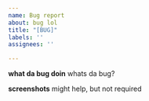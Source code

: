```yaml
---
name: Bug report
about: bug lol
title: "[BUG]"
labels: ''
assignees: ''

---
```


**what da bug doin**
whats da bug?

**screenshots**
might help, but not required
